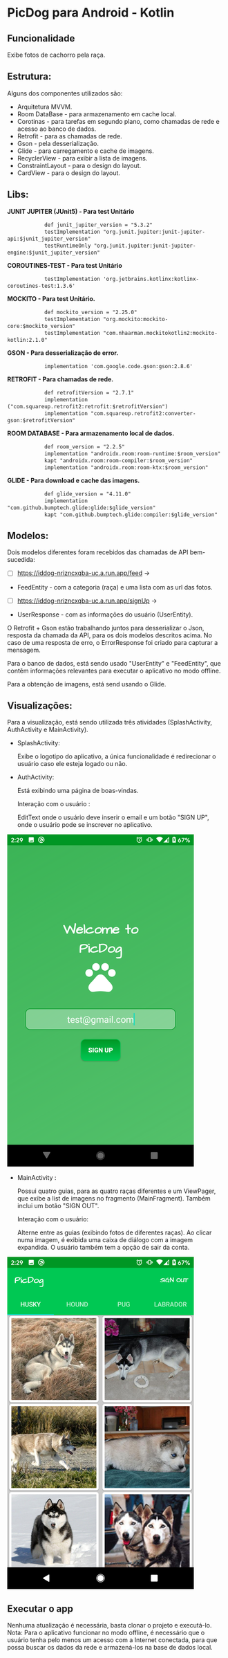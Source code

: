 
# PicDog para Android - Kotlin

## Funcionalidade

Exibe fotos de cachorro pela raça.

## Estrutura:
Alguns dos componentes utilizados são:

- Arquitetura MVVM.
- Room DataBase - para armazenamento em cache local.
- Corotinas - para tarefas em segundo plano, como chamadas de rede e acesso ao banco de dados.
- Retrofit - para as chamadas de rede.
- Gson - pela desserialização.
- Glide - para carregamento e cache de imagens.
- RecyclerView - para exibir a lista de imagens.
- ConstraintLayout - para o design do layout.
- CardView - para o design do layout.

## Libs:

   **JUNIT JUPITER (JUnit5) - Para test Unitário**
   
                def junit_jupiter_version = "5.3.2"
                testImplementation "org.junit.jupiter:junit-jupiter-api:$junit_jupiter_version"
                testRuntimeOnly "org.junit.jupiter:junit-jupiter-engine:$junit_jupiter_version"
            
   **COROUTINES-TEST - Para test Unitário**
   
                testImplementation 'org.jetbrains.kotlinx:kotlinx-coroutines-test:1.3.6'
            
   **MOCKITO - Para test Unitário.**
   
                def mockito_version = "2.25.0"
                testImplementation "org.mockito:mockito-core:$mockito_version"
                testImplementation "com.nhaarman.mockitokotlin2:mockito-kotlin:2.1.0"
            
   **GSON - Para desserialização de error.**
   
                implementation 'com.google.code.gson:gson:2.8.6'
            
   **RETROFIT - Para chamadas de rede.**
   
                def retrofitVersion = "2.7.1"
                implementation ("com.squareup.retrofit2:retrofit:$retrofitVersion")
                implementation "com.squareup.retrofit2:converter-gson:$retrofitVersion"
            
   **ROOM DATABASE - Para armazenamento local de dados.**
   
                def room_version = "2.2.5"
                implementation "androidx.room:room-runtime:$room_version"
                kapt "androidx.room:room-compiler:$room_version"
                implementation "androidx.room:room-ktx:$room_version"
            
   **GLIDE - Para download e cache das imagens.**
   
                def glide_version = "4.11.0"
                implementation "com.github.bumptech.glide:glide:$glide_version"
                kapt "com.github.bumptech.glide:compiler:$glide_version"


## Modelos:
Dois modelos diferentes foram recebidos das chamadas de API bem-sucedida:

- [ ] https://iddog-nrizncxqba-uc.a.run.app/feed ->
- FeedEntity - com a categoria (raça) e uma lista com as url das fotos.

- [ ] https://iddog-nrizncxqba-uc.a.run.app/signUp ->
- UserResponse - com as informações do usuário (UserEntity).

O Retrofit + Gson estão trabalhando juntos para desserializar o Json, resposta da chamada da API, para os dois modelos descritos acima.
No caso de uma resposta de erro, o ErrorResponse foi criado para capturar a mensagem.

Para o banco de dados, está sendo usado "UserEntity" e "FeedEntity", que contêm informações relevantes para executar o aplicativo no modo offline.

Para a obtenção de imagens, está send usando o Glide.

## Visualizações:
Para a visualização, está sendo utilizada três atividades (SplashActivity, AuthActivity e MainActivity).

- SplashActivity:

    Exibe o logotipo do aplicativo, a única funcionalidade é redirecionar o usuário caso ele esteja logado ou não.

- AuthActivity:

    Está exibindo uma página de boas-vindas.

    Interação com o usuário :

    EditText onde o usuário deve inserir o email e um botão "SIGN UP", onde o usuário pode se inscrever no aplicativo.


![alt text](https://github.com/kiviabrito/PicDog/blob/master/Screenshot_AuthActivity.png) 


- MainActivity :

    Possui quatro guias, para as quatro raças diferentes e um ViewPager, que exibe a list de imagens no fragmento (MainFragment).
    Também inclui um botão "SIGN OUT".

    Interação com o usuário:

    Alterne entre as guias (exibindo fotos de diferentes raças). Ao clicar numa imagem, é exibida uma caixa de diálogo com a imagem expandida. O usuário também tem a opção de sair da conta.


![alt text](https://github.com/kiviabrito/PicDog/blob/master/Screenshot_MainActivity.png) 


## Executar o app

Nenhuma atualização é necessária, basta clonar o projeto e executá-lo.
Nota: Para o aplicativo funcionar no modo offline, é necessário que o usuário tenha pelo menos um acesso com a Internet conectada, para que possa buscar os dados da rede e armazená-los na base de dados local.
